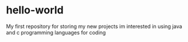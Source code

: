 # hello-world
My first repository for storing my new projects
im interested in using java and c programming languages for coding
